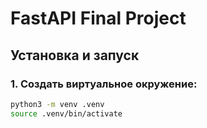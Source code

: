 # FastAPI Final Project

## Установка и запуск

### 1. Создать виртуальное окружение:
```bash
python3 -m venv .venv
source .venv/bin/activate

